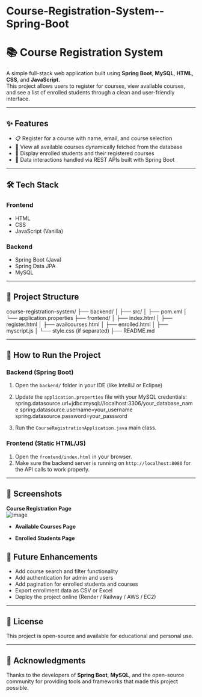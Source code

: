 # Course-Registration-System--Spring-Boot
# 📚 Course Registration System

A simple full-stack web application built using **Spring Boot**, **MySQL**, **HTML**, **CSS**, and **JavaScript**.  
This project allows users to register for courses, view available courses, and see a list of enrolled students through a clean and user-friendly interface.

---

## ✨ Features

- 📋 Register for a course with name, email, and course selection  
- 📖 View all available courses dynamically fetched from the database  
- 👥 Display enrolled students and their registered courses  
- 🔗 Data interactions handled via REST APIs built with Spring Boot  

---

## 🛠️ Tech Stack

### Frontend
- HTML  
- CSS  
- JavaScript (Vanilla)  

### Backend
- Spring Boot (Java)  
- Spring Data JPA  
- MySQL  

---

## 📁 Project Structure
course-registration-system/
├── backend/
│ ├── src/
│ ├── pom.xml
│ └── application.properties
├── frontend/
│ ├── index.html
│ ├── register.html
│ ├── availcourses.html
│ ├── enrolled.html
│ ├── myscript.js
│ └── style.css (if separated)
├── README.md

---

## 🚀 How to Run the Project

### Backend (Spring Boot)

1. Open the `backend/` folder in your IDE (like IntelliJ or Eclipse)
2. Update the `application.properties` file with your MySQL credentials:
spring.datasource.url=jdbc:mysql://localhost:3306/your_database_name
spring.datasource.username=your_username
spring.datasource.password=your_password



3. Run the `CourseRegistrationApplication.java` main class.

### Frontend (Static HTML/JS)

1. Open the `frontend/index.html` in your browser.
2. Make sure the backend server is running on `http://localhost:8080` for the API calls to work properly.

---

## 📸 Screenshots


 **Course Registration Page**  
![image](https://github.com/user-attachments/assets/8b8d6e02-bbc0-47cd-875d-9e6200212b99)


- **Available Courses Page**  
 
- **Enrolled Students Page**  



## 🌱 Future Enhancements 
- Add course search and filter functionality  
- Add authentication for admin and users  
- Add pagination for enrolled students and courses  
- Export enrollment data as CSV or Excel  
- Deploy the project online (Render / Railway / AWS / EC2)  

---

## 📜 License

This project is open-source and available for educational and personal use.

---

## 🙌 Acknowledgments

Thanks to the developers of **Spring Boot**, **MySQL**, and the open-source community for providing tools and frameworks that made this project possible.
